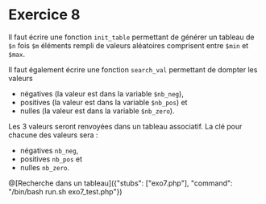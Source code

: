 # Exercice 8

Il faut écrire une fonction `init_table` permettant de générer un tableau de `$n` fois `$m` éléments rempli de valeurs aléatoires comprisent entre `$min` et `$max`.

Il faut également écrire une fonction `search_val` permettant de dompter les valeurs 
- négatives (la valeur est dans la variable `$nb_neg`),
- positives (la valeur est dans la variable `$nb_pos`) et 
- nulles (la valeur est dans la variable `$nb_zero`).

Les 3 valeurs seront renvoyées dans un tableau associatif. La clé pour chacune des valeurs sera : 
- négatives `nb_neg`,
- positives `nb_pos` et 
- nulles `nb_zero`.

@[Recherche dans un tableau]({"stubs": ["exo7.php"], "command": "/bin/bash run.sh exo7_test.php"})